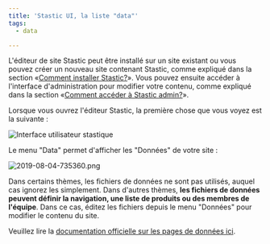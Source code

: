 ```yaml
---
title: 'Stastic UI, la liste "data"'
tags:
  - data

---
```

L'éditeur de site Stastic peut être installé sur un site existant ou vous pouvez créer un nouveau site contenant Stastic, comme expliqué dans la section «[Comment installer Stastic?](/docs/fr/comment-installer-stastic)». Vous pouvez ensuite accéder à l'interface d'administration pour modifier votre contenu, comme expliqué dans la section «[Comment accéder à Stastic admin?](/docs/fr/comment-acceder-a-stastic-admin)». 

Lorsque vous ouvrez l'éditeur Stastic, la première chose que vous voyez est la suivante :

![Interface utilisateur stastique](https://www.stastic.net//assets/2019-08-03-775924.png) 

Le menu "Data" permet d'afficher les "Données" de votre site :

![2019-08-04-735360.png](https://www.stastic.net//assets/2019-08-04-735360.png) 

Dans certains thèmes, les fichiers de données ne sont pas utilisés, auquel cas ignorez les simplement. Dans d'autres thèmes, **les fichiers de données peuvent définir la navigation, une liste de produits ou des membres de l'équipe**. Dans ce cas, éditez les fichiers depuis le menu "Données" pour modifier le contenu du site.

Veuillez lire la [documentation officielle sur les pages de données ici](https://jekyllrb.com/docs/datafiles/).
